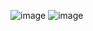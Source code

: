 ![image](https://github.com/KamranHussen71/module_8_assignmet/assets/140729209/ff6844c6-4c49-4c8b-8129-f1a40b488dde)
![image](https://github.com/KamranHussen71/module_8_assignmet/assets/140729209/5f397d16-c3a5-4c6e-9218-155621116d5b)


